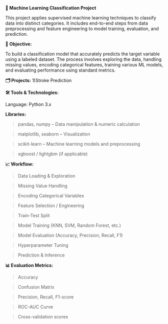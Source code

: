 **🤖 Machine Learning Classification Project**

This project applies supervised machine learning techniques to classify data into distinct categories. It includes end-to-end steps from data preprocessing and feature engineering to model training, evaluation, and prediction.

**🎯 Objective:**

To build a classification model that accurately predicts the target variable using a labeled dataset. The process involves exploring the data, handling missing values, encoding categorical features, training various ML models, and evaluating performance using standard metrics.

**🗂 Projects:**
1)Stroke Prediction

**🛠 Tools & Technologies:**

Language: Python 3.x

**Libraries:**

> pandas, numpy – Data manipulation & numeric calculation

> matplotlib, seaborn – Visualization

> scikit-learn – Machine learning models and preprocessing

> xgboost / lightgbm (if applicable)

**📈 Workflow:**

> Data Loading & Exploration

> Missing Value Handling

> Encoding Categorical Variables

> Feature Selection / Engineering

> Train-Test Split

> Model Training (KNN, SVM, Random Forest, etc.)

> Model Evaluation (Accuracy, Precision, Recall, F1)

> Hyperparameter Tuning

> Prediction & Inference

**📊 Evaluation Metrics:**

> Accuracy

> Confusion Matrix

> Precision, Recall, F1-score

> ROC-AUC Curve

> Cross-validation scores


